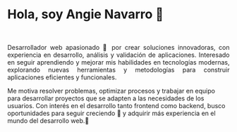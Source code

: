 # Hola, soy Angie Navarro 👋

<br/>
<p style="text-align: justify;">
Desarrollador web apasionado 🔭 por crear soluciones innovadoras, con experiencia en desarrollo, análisis y validación de aplicaciones. Interesado en seguir aprendiendo y mejorar mis habilidades en tecnologías modernas, explorando nuevas herramientas y metodologías para construir aplicaciones eficientes y funcionales.

Me motiva resolver problemas, optimizar procesos y trabajar en equipo para desarrollar proyectos que se adapten a las necesidades de los usuarios. Con interés en el desarrollo tanto frontend como backend, busco oportunidades para seguir creciendo 🌱 y adquirir más experiencia en el mundo del desarrollo web.👯
</p>
<!--
**nombre** is a ✨ _special_ ✨ repository because its `README.md` (this file) appears on your GitHub profile.

Here are some ideas to get you started:

- 🔭 I'm currently working on ...
- 🌱 I'm currently learning ...
- 👯 I'm looking to collaborate on ...
- 🤔 I'm looking for help with ...
- 💬 Ask me about ...
- 📫 How to reach me: ...
- 😄 Pronouns: ...
- ⚡ Fun fact: ...
-->

## Herramientas y tecnologias:


### Lenguajes de Programación:
<p>
  <img src="https://img.shields.io/badge/C%23-239120?style=plastic&logo=c-sharp&logoColor=white" />
  <img src="https://img.shields.io/badge/Java-ED8B00?style=plastic&logo=openjdk&logoColor=white" />
  <img src="https://img.shields.io/badge/JavaScript-F7DF1E?style=plastic&logo=javascript&logoColor=black" />
  <img src="https://img.shields.io/badge/HTML5-E34F26?style=plastic&logo=html5&logoColor=white" />
  <img src="https://img.shields.io/badge/CSS3-1572B6?style=plastic&logo=css3&logoColor=white" />
  <img src="https://img.shields.io/badge/Node.js-339933?style=plastic&logo=nodedotjs&logoColor=white" />
</p>

### Frameworks:
<p>
  <img src="https://img.shields.io/badge/.NET-512BD4?style=plastic&logo=dotnet&logoColor=white" />
  <img src="https://img.shields.io/badge/Blazor-512BD4?style=plastic&logo=blazor&logoColor=white" />
  <img src="https://img.shields.io/badge/Angular-DD0031?style=plastic&logo=angular&logoColor=white" />
</p>

### Base de Datos:
<p>
  <img src="https://img.shields.io/badge/MySQL-4479A1?style=plastic&logo=mysql&logoColor=white" />
  <img src="https://img.shields.io/badge/PostgreSQL-336791?style=plastic&logo=postgresql&logoColor=white" />
</p>

### Herramientas:
<p>
  <img src="https://img.shields.io/badge/Git-F05032?style=plastic&logo=git&logoColor=white" />
  <img src="https://img.shields.io/badge/VS_Code-007ACC?style=plastic&logo=visual-studio-code&logoColor=white" />
  <img src="https://img.shields.io/badge/GitHub-181717?style=plastic&logo=github&logoColor=white" />
</p>

## 🔍 GitHub Analytics
<div align="center">
  <table border="0" cellspacing="0" cellpadding="0">
    <tr>
      <td width="50%" align="center">
        <h3 style="color: #3a9679;">My GitHub Statistics</h3>
  <img src="https://github-readme-stats.vercel.app/api?username=AngieNavarro&show_icons=true&count_private=true&hide_border=true&title_color=2E8B57&icon_color=2E8B57&text_color=333333&bg_color=ffffff" alt="GitHub Stats" />
        <br>
        <p>
          <img src="https://img.shields.io/badge/Total_Stars-12.2k-3a9679?style=flat-square&labelColor=00000000&color=3a9679" alt="Total Stars" />
          <img src="https://img.shields.io/badge/Total_Commits-2.2k-3a9679?style=flat-square&labelColor=00000000&color=3a9679" alt="Total Commits" />
          <img src="https://img.shields.io/badge/Total_PRs-6-3a9679?style=flat-square&labelColor=00000000&color=3a9679" alt="Total PRs" />
          <img src="https://img.shields.io/badge/Total_Issues-42-3a9679?style=flat-square&labelColor=00000000&color=3a9679" alt="Total Issues" />
          <img src="https://img.shields.io/badge/Contributed_to-3-3a9679?style=flat-square&labelColor=00000000&color=3a9679" alt="Contributed to" />
        </p>
      </td>
      <td width="50%" align="center">
        <h3 style="color: #3a9679;">My Programming Languages</h3>
        <div style="background-color: #f8f9fa; border-radius: 10px; padding: 10px; width: 80%; margin: 0 auto;">
          <img width="70%" src="https://github-readme-stats.vercel.app/api/top-langs/?username=AngieNavarro&layout=donut&hide_border=true&title_color=3a9679&text_color=3a9679&bg_color=00000000&theme=buefy" alt="Most Used Languages" />
        </div>
        <br>
        <p>
          <img src="https://img.shields.io/badge/JavaScript-27.20%25-FFE7A9?style=flat-square&logo=javascript&logoColor=black&labelColor=FFE7A9" alt="JavaScript" />
          <img src="https://img.shields.io/badge/C++-7.00%25-A7D8DE?style=flat-square&logo=cplusplus&logoColor=black&labelColor=A7D8DE" alt="C++" />
        </p>
      </td>
    </tr>
  </table>
</div>






